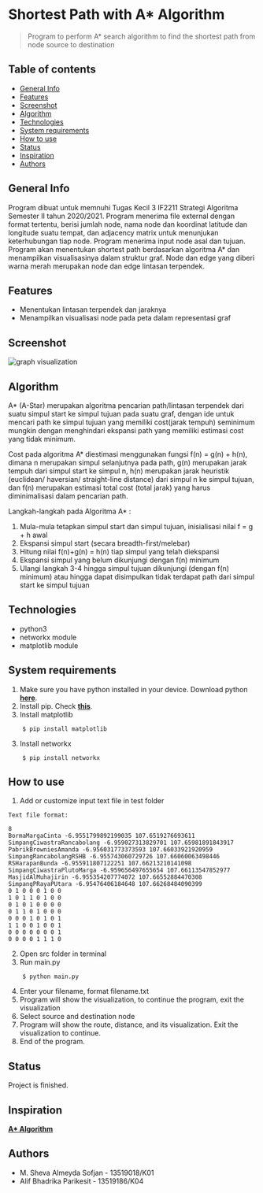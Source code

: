 # Shortest Path with A* Algorithm
> Program to perform A* search algorithm to find the shortest path from node source to destination

## Table of contents
* [General Info](#general-info)
* [Features](#features)
* [Screenshot](#screenshot)
* [Algorithm](#algorithm)
* [Technologies](#technologies)
* [System requirements](#system-requirements)
* [How to use](#how-to-use)
* [Status](#status)
* [Inspiration](#inspiration)
* [Authors](#authors)

## General Info
Program dibuat untuk memnuhi Tugas Kecil 3 IF2211 Strategi Algoritma Semester II tahun 2020/2021. Program menerima file external dengan format tertentu, berisi jumlah node, nama node dan koordinat latitude dan longitude suatu tempat, dan adjacency matrix untuk menunjukan keterhubungan tiap node. Program menerima input node asal dan tujuan. Program akan menentukan shortest path berdasarkan algoritma A* dan menampilkan visualisasinya dalam struktur graf. Node dan edge yang diberi warna merah merupakan node dan edge lintasan terpendek.

## Features
- Menentukan lintasan terpendek dan jaraknya
- Menampilkan visualisasi node pada peta dalam representasi graf

## Screenshot
![graph visualization](https://i.ibb.co/0cQRTv8/assets1.png)
## Algorithm
A* (A-Star) merupakan algoritma pencarian path/lintasan terpendek dari suatu simpul start ke simpul tujuan pada suatu graf, dengan ide untuk mencari path ke simpul tujuan yang memiliki cost(jarak tempuh) seminimum mungkin dengan menghindari ekspansi path yang memiliki estimasi cost yang tidak minimum.

Cost pada algoritma A* diestimasi menggunakan fungsi f(n) = g(n) + h(n), dimana n merupakan simpul selanjutnya pada path, g(n) merupakan jarak tempuh dari simpul start ke simpul n, h(n) merupakan jarak heuristik (euclidean/ haversian/ straight-line distance) dari simpul n ke simpul tujuan, dan f(n) merupakan estimasi total cost (total jarak) yang harus diminimalisasi dalam pencarian path.

Langkah-langkah pada Algoritma A* :
1. Mula-mula tetapkan simpul start dan simpul tujuan, inisialisasi nilai f = g + h awal
2. Ekspansi simpul start (secara breadth-first/melebar)
3. Hitung nilai f(n)+g(n) = h(n) tiap simpul yang telah diekspansi
4. Ekspansi simpul yang belum dikunjungi dengan f(n) minimum
5. Ulangi langkah 3-4 hingga simpul tujuan dikunjungi (dengan f(n) minimum) atau hingga dapat disimpulkan tidak terdapat path dari simpul start ke simpul tujuan

## Technologies
- python3
- networkx module
- matplotlib module

## System requirements
1. Make sure you have python installed in your device. Download python **[here](https://www.python.org/downloads/)**.
2. Install pip. Check **[this](https://pip.pypa.io/en/stable/installing/)**.
3. Install matplotlib
```
    $ pip install matplotlib
```
3. Install networkx
```
    $ pip install networkx
```

## How to use
1. Add or customize input text file in test folder
```
Text file format:

8
BormaMargaCinta -6.9551799892199035 107.6519276693611
SimpangCiwastraRancabolang -6.959027313829701 107.65981891843917
PabrikBrowniesAmanda -6.956031773373593 107.66033921920959
SimpangRancabolangRSHB -6.955743060729726 107.66060063498446
RSHarapanBunda -6.955911807122251 107.66213210141098
SimpangCiwastraPlutoMarga -6.959656497655654 107.66113547852977
MasjidAlMuhajirin -6.955354207774072 107.66552884470308
SimpangPRayaPUtara -6.95476406184648 107.66268484090399
0 1 0 0 0 1 0 0
1 0 1 1 0 1 0 0
0 1 0 1 0 0 0 0
0 1 1 0 1 0 0 0
0 0 0 1 0 1 0 1
1 1 0 0 1 0 0 1
0 0 0 0 0 0 0 1
0 0 0 0 1 1 1 0
``` 
2. Open src folder in terminal
3. Run main.py
```
    $ python main.py
```
4. Enter your filename, format filename.txt
5. Program will show the visualization, to continue the program, exit the visualization
6. Select source and destination node
7. Program will show the route, distance, and its visualization. Exit the visualization to continue.
8. End of the program.


## Status
Project is finished.

## Inspiration
**[A* Algorithm](https://mat.uab.cat/~alseda/MasterOpt/AStar-Algorithm.pdf)**

## Authors
- M. Sheva Almeyda Sofjan - 13519018/K01
- Alif Bhadrika Parikesit - 13519186/K04  
